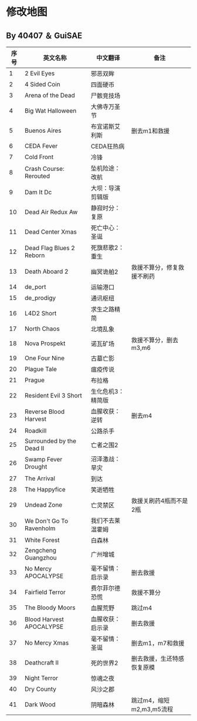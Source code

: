 # 修改地图
## By 40407 ＆ GuiSAE
| 序号 | 英文名称                   | 中文翻译            |备注                  |
|------|----------------------------|----------------------|----------------------|
| 1    | 2 Evil Eyes                | 邪恶双眸             |
| 2    | 4 Sided Coin               | 四面硬币             |
| 3    | Arena of the Dead          | 尸骸竞技场           |
| 4    | Big Wat Halloween          | 大佛寺万圣节         |
| 5    | Buenos Aires               | 布宜诺斯艾利斯       |删去m1和救援
| 6    | CEDA Fever                 | CEDA狂热病           |
| 7    | Cold Front                 | 冷锋                 |
| 8    | Crash Course: Rerouted     | 坠机险途：改航       |
| 9    | Dam It Dc                  | 大坝：导演剪辑版     |
| 10   | Dead Air Redux Aw          | 静寂时分：复原       |
| 11   | Dead Center Xmas           | 死亡中心：圣诞       |
| 12   | Dead Flag Blues 2 Reborn   | 死旗悲歌2：重生      |
| 13   | Death Aboard 2             | 幽冥诡舶2            |救援不算分，修复救援不刷药
| 14   | de_port                    | 运输港口             |
| 15   | de_prodigy                 | 通讯枢纽             |
| 16   | L4D2 Short                 | 求生之路精简         |
| 17   | North Chaos                | 北境乱象             |
| 18   | Nova Prospekt              | 诺瓦矿场             |救援不算分，删去m3,m6
| 19   | One Four Nine              | 古墓亡影             |
| 20   | Plague Tale                | 瘟疫传说             |
| 21   | Prague                     | 布拉格               |
| 22   | Resident Evil 3 Short      | 生化危机3：精简版    |
| 23   | Reverse Blood Harvest      | 血腥收获：逆转       |删去m4
| 24   | Roadkill                   | 公路杀手             |
| 25   | Surrounded by the Dead Ⅱ  | 亡者之围2            |
| 26   | Swamp Fever Drought        | 沼泽激战：旱灾       |
| 27   | The Arrival                | 到达                 |
| 28   | The Happyfice              | 笑逝牺牲             |
| 29   | Undead Zone                | 亡灵禁区             |救援关刷药4瓶而不是2瓶
| 30   | We Don't Go To Ravenholm   | 我们不去莱温霍姆     |
| 31   | White Forest               | 白森林               |
| 32   | Zengcheng Guangzhou        | 广州增城             |
| 33   | No Mercy APOCALYPSE        | 毫不留情：启示录     |删去救援
| 34   | Fairfield Terror           | 费尔菲尔德恐慌       |救援不算分
| 35   | The Bloody Moors           | 血腥荒野             |跳过m4
| 36   | Blood Harvest APOCALYPSE   | 血腥收获：启示录     |删去救援
| 37   | No Mercy Xmas              | 毫不留情：圣诞       |删去m1，m7和救援
| 38   | Deathcraft Ⅱ              | 死的世界2            |删去救援，生还特感恢复原模
| 39   | Night Terror               | 惊魂之夜             |
| 40   | Dry County                 | 风沙之郡             |
| 41   | Dark Wood                  | 阴暗森林             |跳过m4，缩短m2,m3,m5流程
